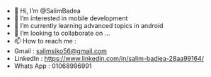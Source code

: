 - 👋 Hi, I’m @SalimBadea
- 👀 I’m interested in mobile development
- 🌱 I’m currently learning advanced topics in android
- 💞️ I’m looking to collaborate on ...
- 📫 How to reach me :
- Gmail : salimsiko56@gmail.com
- LinkedIn : https://www.linkedin.com/in/salim-badiea-28aa99164/
- Whats App : 01068996991

<!---
SalimBadea/SalimBadea is a ✨ special ✨ repository because its `README.md` (this file) appears on your GitHub profile.
You can click the Preview link to take a look at your changes.
--->
